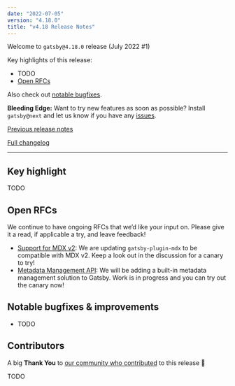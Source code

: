 ```yaml
---
date: "2022-07-05"
version: "4.18.0"
title: "v4.18 Release Notes"
---
```


Welcome to `gatsby@4.18.0` release (July 2022 #1)

Key highlights of this release:

- TODO
- [Open RFCs](#open-rfcs)

Also check out [notable bugfixes](#notable-bugfixes--improvements).

**Bleeding Edge:** Want to try new features as soon as possible? Install `gatsby@next` and let us know if you have any [issues](https://github.com/gatsbyjs/gatsby/issues).

[Previous release notes](/docs/reference/release-notes/v4.17)

[Full changelog][full-changelog]

---

## Key highlight

TODO

## Open RFCs

We continue to have ongoing RFCs that we’d like your input on. Please give it a read, if applicable a try, and leave feedback!

- [Support for MDX v2](https://github.com/gatsbyjs/gatsby/discussions/25068): We are updating `gatsby-plugin-mdx` to be compatible with MDX v2. Keep a look out in the discussion for a canary to try!
- [Metadata Management API](https://github.com/gatsbyjs/gatsby/discussions/35841): We will be adding a built-in metadata management solution to Gatsby. Work is in progress and you can try out the canary now!

## Notable bugfixes & improvements

- TODO

## Contributors

A big **Thank You** to [our community who contributed][full-changelog] to this release 💜

TODO

[full-changelog]: https://github.com/gatsbyjs/gatsby/compare/gatsby@4.18.0-next.0...gatsby@4.18.0
